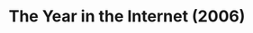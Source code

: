 ---
ee_id: '23'
site: '1'
type: '2'
long_id: 2006-020 The Year in the Internet (2006)
url: 2006-020-the-year-in-the-internet
title: The Year in the Internet (2006)
year: '2006'
medium: Website
commission:
add_credit:
dims:
pitch: "​Best of the year lists by various Internet people."
ps:
live_url: http://www.burncopy.com/year_in_the_internet_06.html
related: "[22] 2005-025 The Year in the Internet (2005) - 2005-025-the-year-in-the-internet"
youtube:
imgs: The_Year_in_the_Internet_2006_020_screenshot_database_IH.jpg
subheading:
year2: '2006'
download:
add_credits: Michael Bell Smith
related_code:
layout: things-i-made
---
